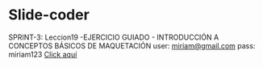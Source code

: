 # Slide-coder
  SPRINT-3: Leccion19 -EJERCICIO GUIADO - INTRODUCCIÓN A CONCEPTOS BÁSICOS DE MAQUETACIÓN
  user: miriam@gmail.com
  pass: miriam123
  <a href="https://mgmp2.github.io/Slide-coder/"> Click aquí </a>
